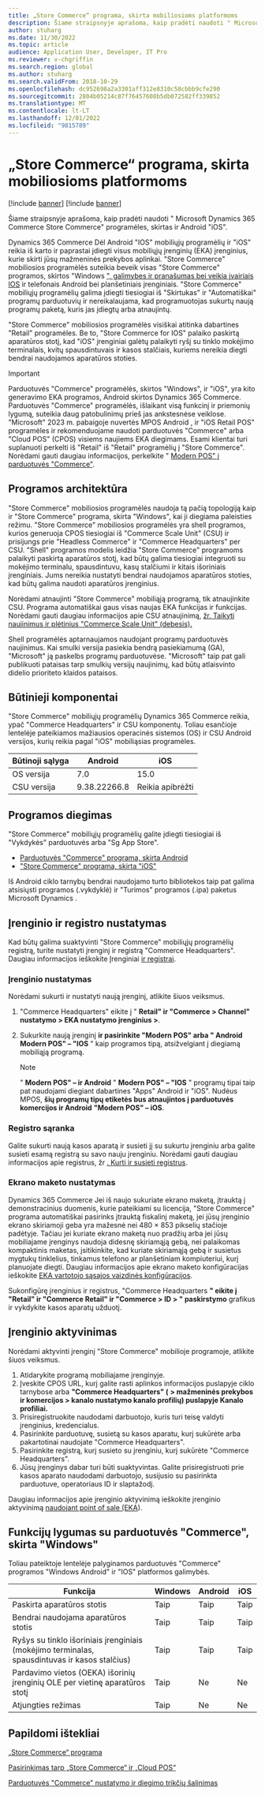 ```yaml
---
title: „Store Commerce“ programa, skirta mobiliosioms platformoms
description: Šiame straipsnyje aprašoma, kaip pradėti naudoti " Microsoft Dynamics 365 Commerce Store Commerce" programą, skirtą ir Android "iOS".
author: stuharg
ms.date: 11/30/2022
ms.topic: article
audience: Application User, Developer, IT Pro
ms.reviewer: v-chgriffin
ms.search.region: global
ms.author: stuharg
ms.search.validFrom: 2018-10-29
ms.openlocfilehash: dc952698a2a3301aff312e8310c58cbbb9cfe290
ms.sourcegitcommit: 2804b05214c87f76457608b5db072582ff339852
ms.translationtype: MT
ms.contentlocale: lt-LT
ms.lasthandoff: 12/01/2022
ms.locfileid: "9815789"
---
```

# <a name="store-commerce-app-for-mobile-platforms"></a>„Store Commerce“ programa, skirta mobiliosioms platformoms

[!include [banner](../includes/banner.md)]
[!include [banner](../includes/preview-banner.md)]

Šiame straipsnyje aprašoma, kaip pradėti naudoti " Microsoft Dynamics 365 Commerce Store Commerce" programėles, skirtas ir Android "iOS".

 Dynamics 365 Commerce Dėl Android "IOS" mobiliųjų programėlių ir "iOS" reikia iš karto ir paprastai įdiegti visus mobiliųjų įrenginių (EKA) įrenginius, kurie skirti jūsų mažmeninės prekybos aplinkai. "Store Commerce" mobiliosios programėlės suteikia beveik visas "Store Commerce" programos, skirtos "Windows [", galimybes ir pranašumas bei veikia įvairiais IOS](store-commerce.md) ir telefonais Android bei planšetiniais įrenginiais. "Store Commerce" mobiliųjų programėlių galima įdiegti tiesiogiai iš "Skirtukas" ir "Automatiškai" programų parduotuvių ir nereikalaujama, kad programuotojas sukurtų naują programų paketą, kuris jas įdiegtų arba atnaujintų. 

"Store Commerce" mobiliosios programėlės visiškai atitinka dabartines "Retail" programėles. Be to, "Store Commerce for IOS" palaiko paskirtą aparatūros stotį, kad "iOS" įrenginiai galėtų palaikyti ryšį su tinklo mokėjimo terminalais, kvitų spausdintuvais ir kasos stalčiais, kuriems nereikia diegti bendrai naudojamos aparatūros stoties. 

> [!IMPORTANT]
> Parduotuvės "Commerce" programėlės, skirtos "Windows", ir "iOS", yra kito generavimo EKA programos, Android  skirtos Dynamics 365 Commerce. Parduotuvės "Commerce" programėlės, išlaikant visą funkcinį ir priemonių lygumą, suteikia daug patobulinimų prieš jas ankstesnėse veiklose. "Microsoft" 2023 m. pabaigoje nuvertės MPOS Android , ir "iOS Retail POS" programėles ir rekomenduojame naudoti parduotuvės "Commerce" arba "Cloud POS" (CPOS) visiems naujiems EKA diegimams. Esami klientai turi suplanuoti perkelti iš "Retail" iš "Retail" programėlių į "Store Commerce". Norėdami gauti daugiau informacijos, perkelkite " [Modern POS" į parduotuvės "Commerce"](pos-extension/migrate-mpos-store-commerce.md). 

## <a name="app-architecture"></a>Programos architektūra

"Store Commerce" mobiliosios programėlės naudoja tą pačią topologiją kaip ir "Store Commerce" programa, skirta "Windows", kai ji diegiama paleisties režimu. "Store Commerce" mobiliosios programėlės yra shell programos, kurios generuoja CPOS tiesiogiai iš "Commerce Scale Unit" (CSU) ir prisijungs prie "Headless Commerce" ir "Commerce Headquarters" per CSU. "Shell" programos modelis leidžia "Store Commerce" programoms palaikyti paskirtą aparatūros stotį, kad būtų galima tiesiogiai integruoti su mokėjimo terminalu, spausdintuvu, kasų stalčiumi ir kitais išoriniais įrenginiais. Jums nereikia nustatyti bendrai naudojamos aparatūros stoties, kad būtų galima naudoti aparatūros įrenginius. 

Norėdami atnaujinti "Store Commerce" mobiliąją programą, tik atnaujinkite CSU. Programa automatiškai gaus visas naujas EKA funkcijas ir funkcijas. Norėdami gauti daugiau informacijos apie CSU atnaujinimą, [žr. Taikyti naujinimus ir plėtinius "Commerce Scale Unit" (debesis).](../../fin-ops-core/dev-itpro/deployment/update-retail-channel.md)

Shell programėlės aptarnaujamos naudojant programų parduotuvės naujinimus. Kai smulki versija pasiekia bendrą pasiekiamumą (GA), "Microsoft" ją paskelbs programų parduotuvėse. "Microsoft" taip pat gali publikuoti pataisas tarp smulkių versijų naujinimų, kad būtų atlaisvinto didelio prioriteto klaidos pataisos.

## <a name="prerequisites"></a>Būtinieji komponentai

"Store Commerce" mobiliųjų programėlių Dynamics 365 Commerce reikia, ypač "Commerce Headquarters" ir CSU komponentų. Toliau esančioje lentelėje pateikiamos mažiausios operacinės sistemos (OS) ir CSU Android versijos, kurių reikia pagal "iOS" mobiliąsias programėles. 

| Būtinoji sąlyga | Android      | iOS  |
| ------------ | ------------ | ---- |
| OS versija   | 7.0          | 15.0 |
| CSU versija  | 9.38.22266.8 | Reikia apibrėžti  |

## <a name="install-the-app"></a>Programos diegimas

"Store Commerce" mobiliųjų programėlių galite įdiegti tiesiogiai iš "Vykdykės" parduotuvės arba "Sg App Store". 

- [Parduotuvės "Commerce" programa, skirta Android](https://aka.ms/storecommerceandroid)
- ["Store Commerce" programa, skirta "iOS"](https://aka.ms/storecommerceios)

Iš Android ciklo tarnybų bendrai naudojamo turto bibliotekos taip pat galima atsisiųsti programos (.vykdyklė) ir "Turimos" programos (.ipa) paketus Microsoft Dynamics . 

## <a name="device-and-register-setup"></a>Įrenginio ir registro nustatymas

Kad būtų galima suaktyvinti "Store Commerce" mobiliųjų programėlių registrą, turite nustatyti įrenginį ir registrą "Commerce Headquarters". Daugiau informacijos ieškokite Įrenginiai [ir registrai](../implementation-considerations-devices.md). 

### <a name="device-setup"></a>Įrenginio nustatymas

Norėdami sukurti ir nustatyti naują įrenginį, atlikite šiuos veiksmus.

1. "Commerce Headquarters" eikite į " **Retail" ir "Commerce \> Channel" nustatymo \> EKA nustatymo įrenginius \>**. 
1. Sukurkite naują įrenginį **ir pasirinkite "Modern POS" arba " Android**  **Modern POS" – "IOS** " kaip programos tipą, atsižvelgiant į diegiamą mobiliąją programą. 

    > [!NOTE] 
    > " **Modern POS" – ir Android** " **Modern POS" – "IOS** " programų tipai taip pat naudojami diegiant dabartines "Apps" Android ir "iOS". Nudėus MPOS, **šių programų tipų etiketės bus atnaujintos į parduotuvės komercijos ir Android**  **"Modern POS" – iOS**. 

### <a name="register-setup"></a>Registro sąranka

Galite sukurti naują kasos aparatą ir susieti jį su sukurtu įrenginiu arba galite susieti esamą registrą su savo nauju įrenginiu. Norėdami gauti daugiau informacijos apie registrus, žr [. Kurti ir susieti registrus](../tasks/create-associate-registers.md).

### <a name="screen-layout-setup"></a>Ekrano maketo nustatymas

 Dynamics 365 Commerce Jei iš naujo sukuriate ekrano maketą, įtrauktą į demonstracinius duomenis, kurie pateikiami su licencija, "Store Commerce" programa automatiškai pasirinks įtrauktą fiskalinį maketą, jei jūsų įrenginio ekrano skiriamoji geba yra mažesnė nei 480 &times; 853 pikselių stačioje padėtyje. Tačiau jei kuriate ekrano maketą nuo pradžių arba jei jūsų mobiliajame įrenginys naudoja didesnę skiriamąją gebą, nei palaikomas kompaktinis maketas, įsitikinkite, kad kuriate skiriamąją gebą ir susietus mygtukų tinklelius, tinkamus telefono ar planšetiniam kompiuteriui, kurį planuojate diegti. Daugiau informacijos apie ekrano maketo konfigūracijas ieškokite [EKA vartotojo sąsajos vaizdinės konfigūracijos](../pos-screen-layouts.md). 

Sukonfigūrę įrenginius ir registrus, "Commerce Headquarters **" eikite į "Retail" ir "Commerce Retail" ir "Commerce \> ID \> " paskirstymo** grafikus ir vykdykite kasos aparatų užduotį.

## <a name="activate-a-device"></a>Įrenginio aktyvinimas

Norėdami aktyvinti įrenginį "Store Commerce" mobilioje programoje, atlikite šiuos veiksmus.

1. Atidarykite programą mobiliajame įrenginyje.
1. Įveskite CPOS URL, kurį galite rasti aplinkos informacijos puslapyje ciklo tarnybose arba **"Commerce Headquarters" (** **\> mažmeninės prekybos ir komercijos \> kanalo nustatymo kanalo profilių) puslapyje Kanalo profiliai.**
1. Prisiregistruokite naudodami darbuotojo, kuris turi teisę valdyti įrenginius, kredencialus.
1. Pasirinkite parduotuvę, susietą su kasos aparatu, kurį sukūrėte arba pakartotinai naudojate "Commerce Headquarters".
1. Pasirinkite registrą, kurį susieto su įrenginiu, kurį sukūrėte "Commerce Headquarters".
1. Jūsų įrenginys dabar turi būti suaktyvintas. Galite prisiregistruoti prie kasos aparato naudodami darbuotojo, susijusio su pasirinkta parduotuve, operatoriaus ID ir slaptažodį. 

Daugiau informacijos apie įrenginio aktyvinimą ieškokite įrenginio aktyvinimą [naudojant point of sale (EKA](retail-device-activation.md#activate-a-modern-pos-or-cloud-pos-device-by-using-guided-activation)).

## <a name="feature-parity-with-store-commerce-for-windows"></a>Funkcijų lygumas su parduotuvės "Commerce", skirta "Windows"

Toliau pateiktoje lentelėje palyginamos parduotuvės "Commerce" programos "Windows Android" ir "IOS" platformos galimybės.

| Funkcija                                                                               | Windows | Android | iOS |
| ------------------------------------------------------------------------------------- | ------- | ------- | --- |
| Paskirta aparatūros stotis                                                            | Taip     | Taip     | Taip |
| Bendrai naudojama aparatūros stotis                                                               | Taip     | Taip     | Taip |
| Ryšys su tinklo išoriniais įrenginiais (mokėjimo terminalas, spausdintuvas ir kasos stalčius) | Taip     | Taip     | Taip |
| Pardavimo vietos (OEKA) išorinių įrenginių OLE per vietinę aparatūros stotį             | Taip     | Ne      | Ne  |
| Atjungties režimas                                                                          | Taip     | Ne      | Ne  |

## <a name="additional-resources"></a>Papildomi ištekliai

[„Store Commerce“ programa](store-commerce.md)

[Pasirinkimas tarp „Store Commerce“ ir „Cloud POS“](../mpos-or-cpos.md)

[Parduotuvės "Commerce" nustatymo ir diegimo trikčių šalinimas](../troubleshoot/store-commerce-setup-installation.md)
